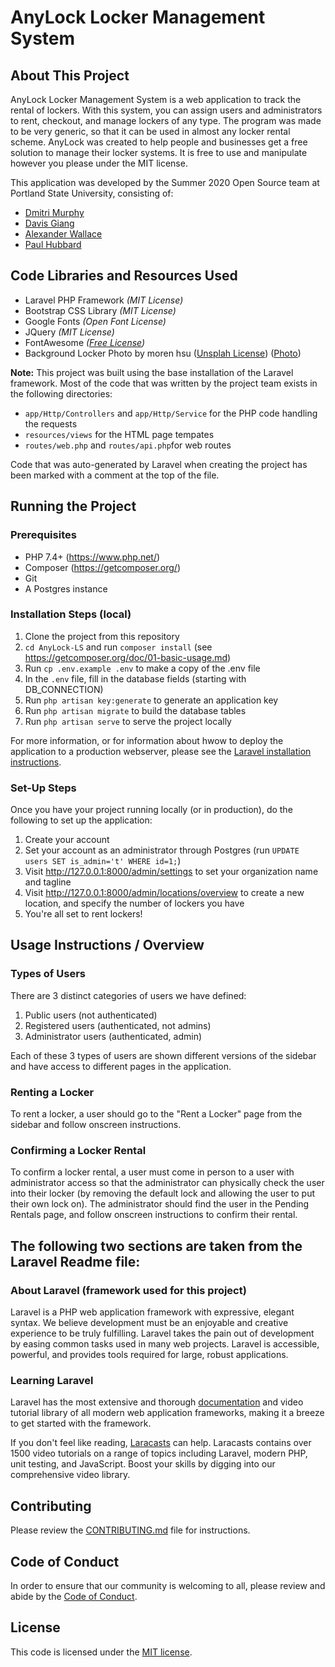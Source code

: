 # AnyLock Locker Management System

## About This Project
 
AnyLock Locker Management System is a web application to track the rental of lockers. 
With this system, you can assign users and administrators to rent, checkout, and manage lockers of any type. 
The program was made to be very generic, so that it can be used in almost any locker rental scheme. AnyLock was created to help people and businesses 
get a free solution to manage their locker systems. It is free to use and manipulate however you please under the MIT license. 
 

This application was developed by the Summer 2020 Open Source team at Portland State University, consisting of: 

- [Dmitri Murphy](https://github.com/Dmitri-2)
- [Davis Giang](https://github.com/giangdavis)
- [Alexander Wallace](https://github.com/AlexAtPSU)
- [Paul Hubbard](https://github.com/phubbard67)

## Code Libraries and Resources Used  

- Laravel PHP Framework _(MIT License)_
- Bootstrap CSS Library _(MIT License)_
- Google Fonts _(Open Font License)_
- JQuery _(MIT License)_
- FontAwesome _([Free License](https://fontawesome.com/license/free))_
- Background Locker Photo by moren hsu ([Unsplah License](https://unsplash.com/license)) ([Photo](https://unsplash.com/photos/VLaKsTkmVhk))

**Note:** This project was built using the base installation of the Laravel framework. 
Most of the code that was written by the project team exists in the following directories: 

- `app/Http/Controllers` and `app/Http/Service` for the PHP code handling the requests 
- `resources/views`  for the HTML page tempates
- `routes/web.php` and `routes/api.php`for web routes  
 
 Code that was auto-generated by Laravel when creating the project 
 has been marked with a comment at the top of the file. 

## Running the Project 

### Prerequisites

- PHP 7.4+ (https://www.php.net/)
- Composer (https://getcomposer.org/)
- Git 
- A Postgres instance 

### Installation Steps (local) 

1. Clone the project from this repository 
2. `cd AnyLock-LS` and run `composer install` (see https://getcomposer.org/doc/01-basic-usage.md)
3. Run `cp .env.example .env` to make a copy of the .env file 
4. In the `.env` file, fill in the database fields (starting with DB_CONNECTION)
5. Run `php artisan key:generate` to generate an application key 
6. Run `php artisan migrate` to build the database tables 
7. Run `php artisan serve` to serve the project locally

For more information, or for information about hwow to deploy the application to a production webserver,
please see the [Laravel installation instructions](https://laravel.com/docs/7.x/installation). 

### Set-Up Steps

Once you have your project running locally (or in production), do the following to set up the application: 

1. Create your account
2. Set your account as an administrator through Postgres (run `UPDATE users SET is_admin='t' WHERE id=1;`)
3. Visit http://127.0.0.1:8000/admin/settings to set your organization name and tagline 
4. Visit http://127.0.0.1:8000/admin/locations/overview to create a new location, and specify the number of lockers you have
5. You're all set to rent lockers!

## Usage Instructions / Overview 

### Types of Users 
There are 3 distinct categories of users we have defined: 
1. Public users (not authenticated)
2. Registered users (authenticated, not admins)
3. Administrator users (authenticated, admin)

Each of these 3 types of users are shown different versions of the sidebar and have access to different pages in the application. 

### Renting a Locker 

To rent a locker, a user should go to the "Rent a Locker" page from the sidebar and follow onscreen instructions. 

### Confirming a Locker Rental 

To confirm a locker rental, a user must come in person to a user with administrator access so that the administrator can 
physically check the user into their locker (by removing the default lock and allowing the user to put their own lock on). 
The administrator should find the user in the Pending Rentals page, and follow onscreen instructions to confirm their rental.  


## The following two sections are taken from the Laravel Readme file: 

### About Laravel (framework used for this project)

Laravel is a PHP web application framework with expressive, elegant syntax. 
We believe development must be an enjoyable and creative experience to be truly fulfilling. 
Laravel takes the pain out of development by easing common tasks used in many web projects. 
Laravel is accessible, powerful, and provides tools required for large, robust applications.


### Learning Laravel

Laravel has the most extensive and thorough [documentation](https://laravel.com/docs) and video tutorial library of all modern web application frameworks, making it a breeze to get started with the framework.

If you don't feel like reading, [Laracasts](https://laracasts.com) can help. Laracasts contains over 1500 video tutorials on a range of topics including Laravel, modern PHP, unit testing, and JavaScript. Boost your skills by digging into our comprehensive video library.


## Contributing

Please review the [CONTRIBUTING.md](https://github.com/Dmitri-2/AnyLock-LS/blob/master/CONTRIBUTING.md) file for instructions. 

## Code of Conduct

In order to ensure that our community is welcoming to all, please review and abide by the [Code of Conduct](https://github.com/Dmitri-2/AnyLock-LS/blob/master/CODE_OF_CONDUCT.md).


## License

This code is licensed under the [MIT license](./LICENSE).
